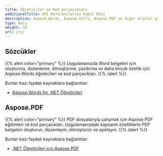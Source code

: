 ```yaml
---
title: Öğreticiler ve Kod parçacıkları
additionalTitle: API Referanslarını Kabul Edin
description: Aspose.Words, Aspose.Cells, Aspose.PDF ve diğer ürünler gibi Aspose Ürünlerinin öğreticileri ve kod parçacıkları. Aspose Ürünlerinin kullanımına ilişkin temel ve ileri düzey eğitimleri içerir.
type: docs
weight: 10
url: /ru/
---
```


## Sözcükler
{{% alert color="primary" %}}
Uygulamanızda Word belgeleri için oluşturma, düzenleme, dönüştürme, yazdırma ve daha birçok özellik için Aspose.Words öğreticileri ve kod parçacıkları. 
{{% /alert %}}

Bunlar bazı faydalı kaynaklara bağlantılar:
- [Aspose.Words for .NET Öğreticileri](./words/net/)

## Aspose.PDF
{{% alert color="primary" %}}
PDF dosyalarıyla çalışmak için Aspose.PDF eğitimleri ve kod parçacıkları. Uygulamanızdaki kapsamlı özelliklerle PDF belgeleri oluşturun, düzenleyin, dönüştürün ve ayıklayın.
{{% /alert %}}

Bunlar bazı faydalı kaynaklara bağlantılar:
- [.NET Öğreticileri için Aspose.PDF](./pdf/net/)